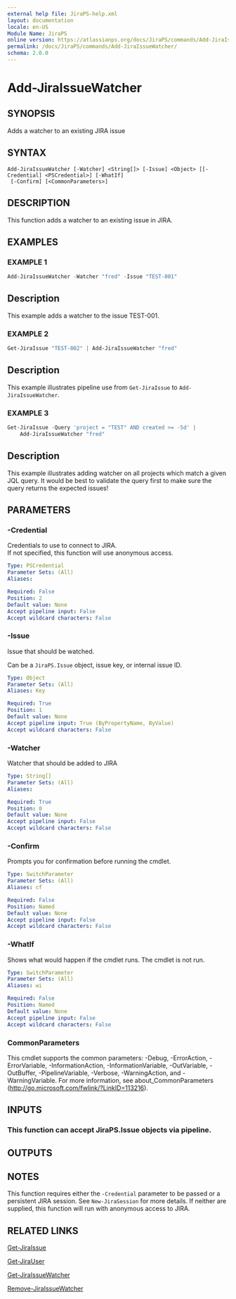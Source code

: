 ```yaml
---
external help file: JiraPS-help.xml
layout: documentation
locale: en-US
Module Name: JiraPS
online version: https://atlassianps.org/docs/JiraPS/commands/Add-JiraIssueWatcher/
permalink: /docs/JiraPS/commands/Add-JiraIssueWatcher/
schema: 2.0.0
---
```


# Add-JiraIssueWatcher

## SYNOPSIS

Adds a watcher to an existing JIRA issue

## SYNTAX

```
Add-JiraIssueWatcher [-Watcher] <String[]> [-Issue] <Object> [[-Credential] <PSCredential>] [-WhatIf]
 [-Confirm] [<CommonParameters>]
```

## DESCRIPTION

This function adds a watcher to an existing issue in JIRA.

## EXAMPLES

### EXAMPLE 1

```powershell
Add-JiraIssueWatcher -Watcher "fred" -Issue "TEST-001"
```

Description  
 -----------  
This example adds a watcher to the issue TEST-001.

### EXAMPLE 2

```powershell
Get-JiraIssue "TEST-002" | Add-JiraIssueWatcher "fred"
```

Description  
 -----------  
This example illustrates pipeline use from `Get-JiraIssue` to `Add-JiraIssueWatcher`.

### EXAMPLE 3

```powershell
Get-JiraIssue -Query 'project = "TEST" AND created >= -5d' |
    Add-JiraIssueWatcher "fred"
```

Description  
 -----------  
This example illustrates adding watcher on all projects which match a given JQL query.
It would be best to validate the query first to make sure the query returns the expected issues!

## PARAMETERS

### -Credential

Credentials to use to connect to JIRA.  
If not specified, this function will use anonymous access.

```yaml
Type: PSCredential
Parameter Sets: (All)
Aliases:

Required: False
Position: 2
Default value: None
Accept pipeline input: False
Accept wildcard characters: False
```

### -Issue

Issue that should be watched.

Can be a `JiraPS.Issue` object, issue key, or internal issue ID.

```yaml
Type: Object
Parameter Sets: (All)
Aliases: Key

Required: True
Position: 1
Default value: None
Accept pipeline input: True (ByPropertyName, ByValue)
Accept wildcard characters: False
```

### -Watcher

Watcher that should be added to JIRA

```yaml
Type: String[]
Parameter Sets: (All)
Aliases:

Required: True
Position: 0
Default value: None
Accept pipeline input: False
Accept wildcard characters: False
```

### -Confirm

Prompts you for confirmation before running the cmdlet.

```yaml
Type: SwitchParameter
Parameter Sets: (All)
Aliases: cf

Required: False
Position: Named
Default value: None
Accept pipeline input: False
Accept wildcard characters: False
```

### -WhatIf

Shows what would happen if the cmdlet runs.
The cmdlet is not run.

```yaml
Type: SwitchParameter
Parameter Sets: (All)
Aliases: wi

Required: False
Position: Named
Default value: None
Accept pipeline input: False
Accept wildcard characters: False
```

### CommonParameters
This cmdlet supports the common parameters: -Debug, -ErrorAction, -ErrorVariable, -InformationAction, -InformationVariable, -OutVariable, -OutBuffer, -PipelineVariable, -Verbose, -WarningAction, and -WarningVariable. For more information, see about_CommonParameters (http://go.microsoft.com/fwlink/?LinkID=113216).

## INPUTS

### This function can accept JiraPS.Issue objects via pipeline.

## OUTPUTS

## NOTES

This function requires either the `-Credential` parameter to be passed or a persistent JIRA session.
See `New-JiraSession` for more details.
If neither are supplied, this function will run with anonymous access to JIRA.

## RELATED LINKS

[Get-JiraIssue](../Get-JiraIssue/)

[Get-JiraUser](../Get-JiraUser/)

[Get-JiraIssueWatcher](../Get-JiraIssueWatcher/)

[Remove-JiraIssueWatcher](../Remove-JiraIssueWatcher/)
